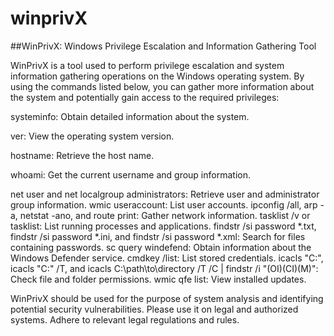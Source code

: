 # winprivX

##WinPrivX: Windows Privilege Escalation and Information Gathering Tool

WinPrivX is a tool used to perform privilege escalation and system information gathering operations on the Windows operating system. By using the commands listed below, you can gather more information about the system and potentially gain access to the required privileges:

systeminfo: Obtain detailed information about the system.

ver: View the operating system version.

hostname: Retrieve the host name.

whoami: Get the current username and group information.

net user and net localgroup administrators: Retrieve user and administrator group information.
wmic useraccount: List user accounts.
ipconfig /all, arp -a, netstat -ano, and route print: Gather network information.
tasklist /v or tasklist: List running processes and applications.
findstr /si password *.txt, findstr /si password *.ini, and findstr /si password *.xml: Search for files containing passwords.
sc query windefend: Obtain information about the Windows Defender service.
cmdkey /list: List stored credentials.
icacls "C:\", icacls "C:\" /T, and icacls C:\path\to\directory /T /C | findstr /i "(OI)(CI)(M)": Check file and folder permissions.
wmic qfe list: View installed updates.


WinPrivX should be used for the purpose of system analysis and identifying potential security vulnerabilities. Please use it on legal and authorized systems. Adhere to relevant legal regulations and rules.

